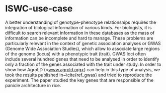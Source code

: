 # ISWC-use-case
A better understanding of genotype-phenotype relationships requires the integration of biological information of various kinds.
For biologists, it is difficult to search relevant information in these databases as the mass of information can be incomplete and hard to manage. These problems are particularly relevant in the context of genetic association analyses or GWAS (Genome Wide Association Studies), which allow to associate large regions of the genome (locus) with a phenotypic trait (trait). GWAS loci often include several hundred genes that need to be analysed in order to identify only a fraction of the genes associated with the trait under study.
In order to show how AgroLD (<www.agrold.org>) can help in this type of analysis, we took the results published in~\cite{ref_gwas} and tried to reproduce the experiment. The paper studied the key genes that are responsible of the panicle architecture in rice.
